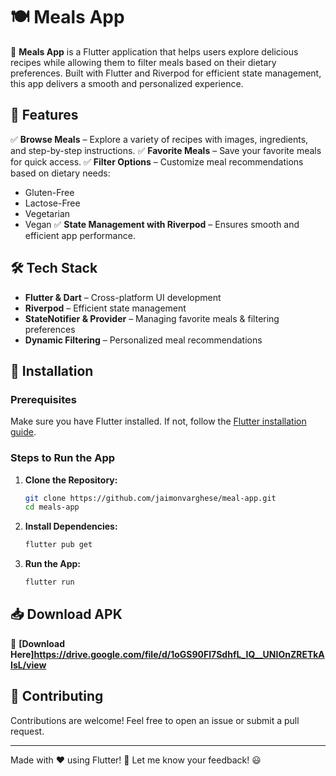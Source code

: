 # 🍽 Meals App

🚀 **Meals App** is a Flutter application that helps users explore delicious recipes while allowing them to filter meals based on their dietary preferences. Built with Flutter and Riverpod for efficient state management, this app delivers a smooth and personalized experience.

## 📱 Features

✅ **Browse Meals** – Explore a variety of recipes with images, ingredients, and step-by-step instructions.
✅ **Favorite Meals** – Save your favorite meals for quick access.
✅ **Filter Options** – Customize meal recommendations based on dietary needs:
   - Gluten-Free
   - Lactose-Free
   - Vegetarian
   - Vegan
✅ **State Management with Riverpod** – Ensures smooth and efficient app performance.

## 🛠 Tech Stack

- **Flutter & Dart** – Cross-platform UI development
- **Riverpod** – Efficient state management
- **StateNotifier & Provider** – Managing favorite meals & filtering preferences
- **Dynamic Filtering** – Personalized meal recommendations

## 🚀 Installation

### **Prerequisites**
Make sure you have Flutter installed. If not, follow the [Flutter installation guide](https://flutter.dev/docs/get-started/install).

### **Steps to Run the App**

1. **Clone the Repository:**
   ```sh
   git clone https://github.com/jaimonvarghese/meal-app.git
   cd meals-app
   ```
2. **Install Dependencies:**
   ```sh
   flutter pub get
   ```
3. **Run the App:**
   ```sh
   flutter run
   ```

## 📥 Download APK
🔗 **[Download Here]https://drive.google.com/file/d/1oGS90Fl7SdhfL_IQ__UNIOnZRETkAIsL/view**

## 🌟 Contributing
Contributions are welcome! Feel free to open an issue or submit a pull request.



---
Made with ❤️ using Flutter! 🚀 Let me know your feedback! 😃
